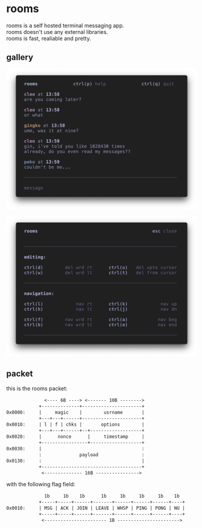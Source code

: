 
# rooms

rooms is a self hosted terminal messaging app. \
rooms doesn't use any external libraries.      \
rooms is fast, realiable and pretty.


## gallery

![chatroom appeareance](assets/preview-room-1.png)

![helpmenu appeareance](assets/preview-help.png)


## packet

this is the rooms packet:

```
              <---- 6B ----> <------- 10B -------->
            +--------------+----------------------+
0x0000:     |     magic    |        usrname       |
            +---+---+------+----------------------+
0x0010:     | l | f | chks |       options        |
            +---+---+------+--+-------------------+
0x0020:     |      nonce      |     timestamp     |
            +-----------------+-------------------+
0x0030:     |                                     :
            :              payload                :
0x0130:     :                                     |
            +-------------------------------------+
             <-------------- 16B ---------------->
```

with the following flag field:

```
              1b     1b    1b      1b     1b     1b     1b    1b
            +-----+-----+------+-------+------+------+------+----+
0x0010:     | MSG | ACK | JOIN | LEAVE | WHSP | PING | PONG | NU |
            +-----+-----+------+-------+------+------+------+----+
             <----------------------- 1B ----------------------->
```
